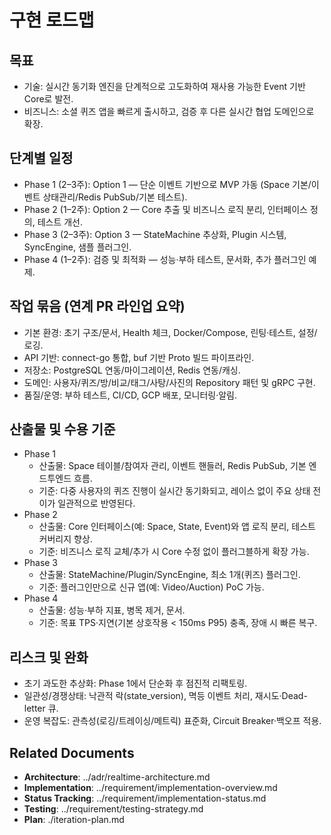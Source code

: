 # 구현 로드맵

## 목표
- 기술: 실시간 동기화 엔진을 단계적으로 고도화하여 재사용 가능한 Event 기반 Core로 발전.
- 비즈니스: 소셜 퀴즈 앱을 빠르게 출시하고, 검증 후 다른 실시간 협업 도메인으로 확장.

## 단계별 일정
- Phase 1 (2–3주): Option 1 — 단순 이벤트 기반으로 MVP 가동 (Space 기본/이벤트 상태관리/Redis PubSub/기본 테스트).
- Phase 2 (1–2주): Option 2 — Core 추출 및 비즈니스 로직 분리, 인터페이스 정의, 테스트 개선.
- Phase 3 (2–3주): Option 3 — StateMachine 추상화, Plugin 시스템, SyncEngine, 샘플 플러그인.
- Phase 4 (1–2주): 검증 및 최적화 — 성능·부하 테스트, 문서화, 추가 플러그인 예제.

## 작업 묶음 (연계 PR 라인업 요약)
- 기본 환경: 초기 구조/문서, Health 체크, Docker/Compose, 린팅·테스트, 설정/로깅.
- API 기반: connect-go 통합, buf 기반 Proto 빌드 파이프라인.
- 저장소: PostgreSQL 연동/마이그레이션, Redis 연동/캐싱.
- 도메인: 사용자/퀴즈/방/비교/태그/사탕/사진의 Repository 패턴 및 gRPC 구현.
- 품질/운영: 부하 테스트, CI/CD, GCP 배포, 모니터링·알림.

## 산출물 및 수용 기준
- Phase 1
  - 산출물: Space 테이블/참여자 관리, 이벤트 핸들러, Redis PubSub, 기본 엔드투엔드 흐름.
  - 기준: 다중 사용자의 퀴즈 진행이 실시간 동기화되고, 레이스 없이 주요 상태 전이가 일관적으로 반영된다.
- Phase 2
  - 산출물: Core 인터페이스(예: Space, State, Event)와 앱 로직 분리, 테스트 커버리지 향상.
  - 기준: 비즈니스 로직 교체/추가 시 Core 수정 없이 플러그블하게 확장 가능.
- Phase 3
  - 산출물: StateMachine/Plugin/SyncEngine, 최소 1개(퀴즈) 플러그인.
  - 기준: 플러그인만으로 신규 앱(예: Video/Auction) PoC 가능.
- Phase 4
  - 산출물: 성능·부하 지표, 병목 제거, 문서.
  - 기준: 목표 TPS·지연(기본 상호작용 < 150ms P95) 충족, 장애 시 빠른 복구.

## 리스크 및 완화
- 초기 과도한 추상화: Phase 1에서 단순화 후 점진적 리팩토링.
- 일관성/경쟁상태: 낙관적 락(state_version), 멱등 이벤트 처리, 재시도·Dead-letter 큐.
- 운영 복잡도: 관측성(로깅/트레이싱/메트릭) 표준화, Circuit Breaker·백오프 적용.

## Related Documents
- **Architecture**: ../adr/realtime-architecture.md
- **Implementation**: ../requirement/implementation-overview.md
- **Status Tracking**: ../requirement/implementation-status.md
- **Testing**: ../requirement/testing-strategy.md
- **Plan**: ./iteration-plan.md
